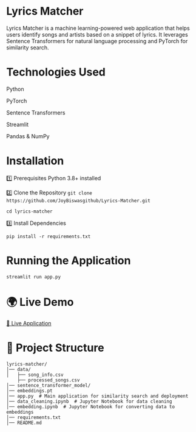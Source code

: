 # **Lyrics Matcher**
Lyrics Matcher is a machine learning-powered web application that helps users identify songs and artists based on a snippet of lyrics. It leverages Sentence Transformers for natural language processing and PyTorch for similarity search.


# Technologies Used

Python 

PyTorch 

Sentence Transformers 

Streamlit 

Pandas & NumPy 


#  Installation

1️⃣ Prerequisites 
Python 3.8+ installed 


2️⃣ Clone the Repository
```git clone https://github.com/JoyBiswasgithub/Lyrics-Matcher.git```

```cd lyrics-matcher```

3️⃣ Install Dependencies

```pip install -r requirements.txt```

# Running the Application

```streamlit run app.py```


# 🌍 Live Demo

[🔗 Live Application](https://lyrics-matcher-app.streamlit.app/)


# 📂 Project Structure
```
lyrics-matcher/
│── data/
│   ├── song_info.csv
    ├── processed_songs.csv
│── sentence_transformer_model/
│── embeddings.pt
│── app.py  # Main application for similarity search and deployment
│── data_cleaning.ipynb  # Jupyter Notebook for data cleaning
│── embedding.ipynb  # Jupyter Notebook for converting data to embeddings
│── requirements.txt
│── README.md
```
